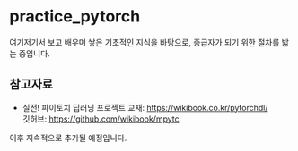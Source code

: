 # practice_pytorch

여기저기서 보고 배우며 쌓은 기초적인 지식을 바탕으로, 중급자가 되기 위한 절차를 밟는 중입니다.

## 참고자료
* 실전! 파이토치 딥러닝 프로젝트
  교재: https://wikibook.co.kr/pytorchdl/ <br>
  깃허브: https://github.com/wikibook/mpytc

이후 지속적으로 추가될 예정입니다.
